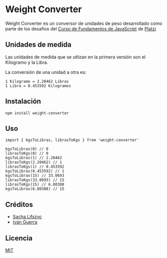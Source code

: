 # Weight Converter

Weight Converter es un conversor de unidades de peso desarrollado como parte de los desafíos del [Curso de Fundamentos de JavaScript](https://platzi.com/js) de [Platzi](https://platzi.com)

## Unidades de medida

Las unidades de medida que se utlizan en la primera versión son el Kilogramo y la Libra.

La conversión de una unidad a otra es:

```
1 Kilogramo = 2.20462 Libras
1 Libra = 0.453592 Kilogramos
```

## Instalación

```
npm install weight-converter
```

## Uso

```
import { kgsToLibras, librasToKgs } from 'weight-converter'

kgsToLibras(0) // 0
librasToKgs(0) // 0
kgsToLibras(1) // 2.20462
librasToKgs(2.20462) // 1
librasToKgs(1) // 0.453592
kgsToLibras(0.453592) // 1
kgsToLibras(15) // 33.0693
librasToKgs(33.0693) // 15
librasToKgs(15) // 6.80388
kgsToLibras(6.80388) // 15
```

## Créditos
- [Sacha Lifszyc](https://twitter.com/@slifszyc)
- [Iván Guerra](https://twitter.com/@iguerra94)

## Licencia

[MIT](https://opensource.org/licenses/MIT)